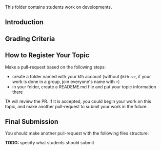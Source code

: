 This folder contains students work on developments.

## Introduction

## Grading Criteria

## How to Register Your Topic
Make a pull-request based on the following steps:

- create a folder named with your kth account (without `@kth.se`, if your work is done in a group, join everyone's name with `+`)
- in your folder, create a READEME.md file and put your topic information there

TA will review the PR. If it is accepted, you could begin your work on this topic, and make another pull-request to submit your work in the future.

## Final Submission

You should make another pull-request with the following files structure:

**TODO:** specify what students should submit
